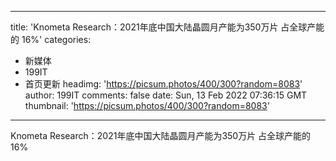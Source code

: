 
---
title: 'Knometa Research：2021年底中国大陆晶圆月产能为350万片 占全球产能的 16%'
categories: 
 - 新媒体
 - 199IT
 - 首页更新
headimg: 'https://picsum.photos/400/300?random=8083'
author: 199IT
comments: false
date: Sun, 13 Feb 2022 07:36:15 GMT
thumbnail: 'https://picsum.photos/400/300?random=8083'
---

<div>   
Knometa Research：2021年底中国大陆晶圆月产能为350万片 占全球产能的 16%  
</div>
            
